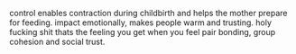 control enables contraction during childbirth and helps the mother prepare for feeding. impact emotionally, makes people warm and trusting. holy fucking shit thats the feeling you get when you feel pair bonding, group cohesion and social trust. 